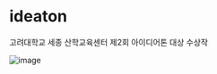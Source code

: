 # ideaton
고려대학교 세종 산학교육센터 제2회 아이디어톤 대상 수상작 

![image](https://user-images.githubusercontent.com/70839563/136645408-a16244d4-8fc8-49ff-86fb-e1806e158472.png)
